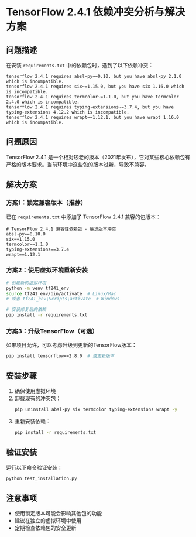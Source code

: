 # TensorFlow 2.4.1 依赖冲突分析与解决方案

## 问题描述
在安装 `requirements.txt` 中的依赖包时，遇到了以下依赖冲突：

```
tensorflow 2.4.1 requires absl-py~=0.10, but you have absl-py 2.1.0 which is incompatible.
tensorflow 2.4.1 requires six~=1.15.0, but you have six 1.16.0 which is incompatible.
tensorflow 2.4.1 requires termcolor~=1.1.0, but you have termcolor 2.4.0 which is incompatible.
tensorflow 2.4.1 requires typing-extensions~=3.7.4, but you have typing-extensions 4.12.2 which is incompatible.
tensorflow 2.4.1 requires wrapt~=1.12.1, but you have wrapt 1.16.0 which is incompatible.
```

## 问题原因
TensorFlow 2.4.1 是一个相对较老的版本（2021年发布），它对某些核心依赖包有严格的版本要求。当前环境中这些包的版本过新，导致不兼容。

## 解决方案

### 方案1：锁定兼容版本（推荐）
已在 `requirements.txt` 中添加了 TensorFlow 2.4.1 兼容的包版本：

```
# TensorFlow 2.4.1 兼容性依赖包 - 解决版本冲突
absl-py==0.10.0
six==1.15.0
termcolor==1.1.0
typing-extensions==3.7.4
wrapt==1.12.1
```

### 方案2：使用虚拟环境重新安装
```bash
# 创建新的虚拟环境
python -m venv tf241_env
source tf241_env/bin/activate  # Linux/Mac
# 或者 tf241_env\Scripts\activate  # Windows

# 安装修复后的依赖
pip install -r requirements.txt
```

### 方案3：升级TensorFlow（可选）
如果项目允许，可以考虑升级到更新的TensorFlow版本：
```bash
pip install tensorflow==2.8.0  # 或更新版本
```

## 安装步骤
1. 确保使用虚拟环境
2. 卸载现有的冲突包：
   ```bash
   pip uninstall absl-py six termcolor typing-extensions wrapt -y
   ```
3. 重新安装依赖：
   ```bash
   pip install -r requirements.txt
   ```

## 验证安装
运行以下命令验证安装：
```bash
python test_installation.py
```

## 注意事项
- 使用锁定版本可能会影响其他包的功能
- 建议在独立的虚拟环境中使用
- 定期检查依赖包的安全更新 